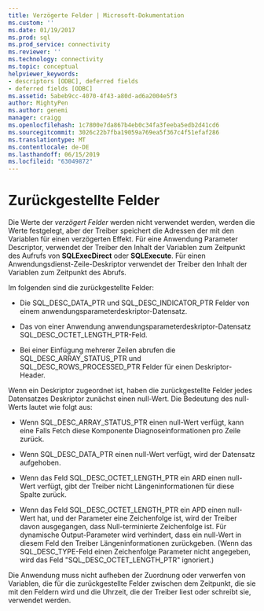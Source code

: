 ```yaml
---
title: Verzögerte Felder | Microsoft-Dokumentation
ms.custom: ''
ms.date: 01/19/2017
ms.prod: sql
ms.prod_service: connectivity
ms.reviewer: ''
ms.technology: connectivity
ms.topic: conceptual
helpviewer_keywords:
- descriptors [ODBC], deferred fields
- deferred fields [ODBC]
ms.assetid: 5abeb9cc-4070-4f43-a80d-ad6a2004e5f3
author: MightyPen
ms.author: genemi
manager: craigg
ms.openlocfilehash: 1c7800e7da867b4eb0c34fa3feeba5edb2d41cd6
ms.sourcegitcommit: 3026c22b7fba19059a769ea5f367c4f51efaf286
ms.translationtype: MT
ms.contentlocale: de-DE
ms.lasthandoff: 06/15/2019
ms.locfileid: "63049872"
---
```

# <a name="deferred-fields"></a>Zurückgestellte Felder
Die Werte der *verzögert Felder* werden nicht verwendet werden, werden die Werte festgelegt, aber der Treiber speichert die Adressen der mit den Variablen für einen verzögerten Effekt. Für eine Anwendung Parameter Descriptor, verwendet der Treiber den Inhalt der Variablen zum Zeitpunkt des Aufrufs von **SQLExecDirect** oder **SQLExecute**. Für einen Anwendungsdienst-Zeile-Deskriptor verwendet der Treiber den Inhalt der Variablen zum Zeitpunkt des Abrufs.  
  
 Im folgenden sind die zurückgestellte Felder:  
  
-   Die SQL_DESC_DATA_PTR und SQL_DESC_INDICATOR_PTR Felder von einem anwendungsparameterdeskriptor-Datensatz.  
  
-   Das von einer Anwendung anwendungsparameterdeskriptor-Datensatz SQL_DESC_OCTET_LENGTH_PTR-Feld.  
  
-   Bei einer Einfügung mehrerer Zeilen abrufen die SQL_DESC_ARRAY_STATUS_PTR und SQL_DESC_ROWS_PROCESSED_PTR Felder für einen Deskriptor-Header.  
  
 Wenn ein Deskriptor zugeordnet ist, haben die zurückgestellte Felder jedes Datensatzes Deskriptor zunächst einen null-Wert. Die Bedeutung des null-Werts lautet wie folgt aus:  
  
-   Wenn SQL_DESC_ARRAY_STATUS_PTR einen null-Wert verfügt, kann eine Falls Fetch diese Komponente Diagnoseinformationen pro Zeile zurück.  
  
-   Wenn SQL_DESC_DATA_PTR einen null-Wert verfügt, wird der Datensatz aufgehoben.  
  
-   Wenn das Feld SQL_DESC_OCTET_LENGTH_PTR ein ARD einen null-Wert verfügt, gibt der Treiber nicht Längeninformationen für diese Spalte zurück.  
  
-   Wenn das Feld SQL_DESC_OCTET_LENGTH_PTR ein APD einen null-Wert hat, und der Parameter eine Zeichenfolge ist, wird der Treiber davon ausgegangen, dass Null-terminierte Zeichenfolge ist. Für dynamische Output-Parameter wird verhindert, dass ein null-Wert in diesem Feld den Treiber Längeninformationen zurückgeben. (Wenn das SQL_DESC_TYPE-Feld einen Zeichenfolge Parameter nicht angegeben, wird das Feld "SQL_DESC_OCTET_LENGTH_PTR" ignoriert.)  
  
 Die Anwendung muss nicht aufheben der Zuordnung oder verwerfen von Variablen, die für die zurückgestellte Felder zwischen dem Zeitpunkt, die sie mit den Feldern wird und die Uhrzeit, die der Treiber liest oder schreibt sie, verwendet werden.
